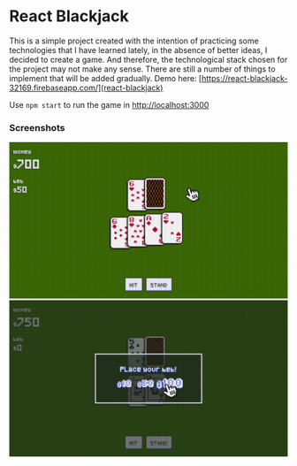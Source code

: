 # React Blackjack

This is a simple project created with the intention of practicing some technologies that I have learned lately, in the absence of better ideas, I decided to create a game. And therefore, the technological stack chosen for the project may not make any sense.
There are still a number of things to implement that will be added gradually.
Demo here: [https://react-blackjack-32169.firebaseapp.com/](react-blackjack)

Use `npm start` to run the game in [http://localhost:3000](http://localhost:3000)

### Screenshots
![Game play screenshot](src/assets/images/screenshots/sc1.png)
![Game play screenshot](/src/assets/images/screenshots/sc2.png)
